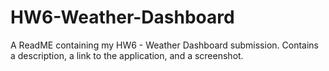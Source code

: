 # HW6-Weather-Dashboard
A ReadME containing my HW6 - Weather Dashboard submission.  Contains a description, a link to the application, and a screenshot.
